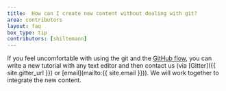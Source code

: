 ```yaml
---
title:  How can I create new content without dealing with git?
area: contributors
layout: faq
box_type: tip
contributors: [shiltemann]
---
```


If you feel uncomfortable with using the git and the [GitHub flow](https://guides.github.com/introduction/flow/), you can write a new tutorial with any text editor and then contact us (via [Gitter]({{ site.gitter_url }}) or [email](mailto:{{ site.email }})). We will work together to integrate the new content.

